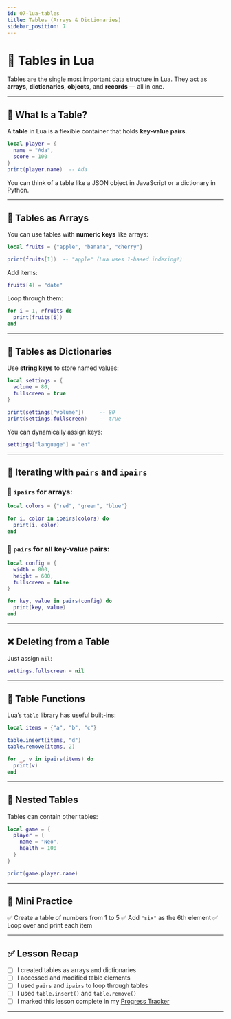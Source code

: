 ```yaml
---
id: 07-lua-tables
title: Tables (Arrays & Dictionaries)
sidebar_position: 7
---
```


# 🧺 Tables in Lua

Tables are the single most important data structure in Lua. They act as **arrays**, **dictionaries**, **objects**, and **records** — all in one.

---

## 🧩 What Is a Table?

A **table** in Lua is a flexible container that holds **key-value pairs**.

```lua
local player = {
  name = "Ada",
  score = 100
}
print(player.name)  -- Ada
```

You can think of a table like a JSON object in JavaScript or a dictionary in Python.

---

## 🔢 Tables as Arrays

You can use tables with **numeric keys** like arrays:

```lua
local fruits = {"apple", "banana", "cherry"}

print(fruits[1])  -- "apple" (Lua uses 1-based indexing!)
```

Add items:

```lua
fruits[4] = "date"
```

Loop through them:

```lua
for i = 1, #fruits do
  print(fruits[i])
end
```

---

## 🧠 Tables as Dictionaries

Use **string keys** to store named values:

```lua
local settings = {
  volume = 80,
  fullscreen = true
}

print(settings["volume"])     -- 80
print(settings.fullscreen)    -- true
```

You can dynamically assign keys:

```lua
settings["language"] = "en"
```

---

## 🔄 Iterating with `pairs` and `ipairs`

### 🔹 `ipairs` for arrays:

```lua
local colors = {"red", "green", "blue"}

for i, color in ipairs(colors) do
  print(i, color)
end
```

### 🔸 `pairs` for all key-value pairs:

```lua
local config = {
  width = 800,
  height = 600,
  fullscreen = false
}

for key, value in pairs(config) do
  print(key, value)
end
```

---

## ❌ Deleting from a Table

Just assign `nil`:

```lua
settings.fullscreen = nil
```

---

## 🔧 Table Functions

Lua’s `table` library has useful built-ins:

```lua
local items = {"a", "b", "c"}

table.insert(items, "d")
table.remove(items, 2)

for _, v in ipairs(items) do
  print(v)
end
```

---

## 📐 Nested Tables

Tables can contain other tables:

```lua
local game = {
  player = {
    name = "Neo",
    health = 100
  }
}

print(game.player.name)
```

---

## 🧪 Mini Practice

✅ Create a table of numbers from 1 to 5
✅ Add `"six"` as the 6th element
✅ Loop over and print each item

---

## ✅ Lesson Recap

* [ ] I created tables as arrays and dictionaries
* [ ] I accessed and modified table elements
* [ ] I used `pairs` and `ipairs` to loop through tables
* [ ] I used `table.insert()` and `table.remove()`
* [ ] I marked this lesson complete in my [Progress Tracker](./02-beginner-checklist.md)

---
